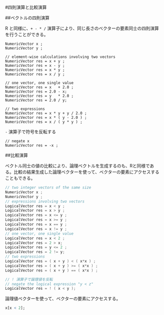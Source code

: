 #四則演算と比較演算


##ベクトルの四則演算

R と同様に、`+ - * /` 演算子により、同じ長さのベクターの要素同士の四則演算を行うことができる。

```
NumericVector x ;
NumericVector y ;

// element-wise calculations involving two vectors
NumericVector res = x + y ;
NumericVector res = x - y ;
NumericVector res = x * y ;
NumericVector res = x / y ;

// one vector, one single value
NumericVector res = x   + 2.0 ;
NumericVector res = 2.0 - x;
NumericVector res = y   * 2.0 ;
NumericVector res = 2.0 / y;

// two expressions
NumericVector res = x * y + y / 2.0 ;
NumericVector res = x * ( y - 2.0 ) ;
NumericVector res = x / ( y * y ) ;
```

`-` 演算子で符号を反転する

```
// negate x
NumericVector res = -x ;
```


##比較演算

ベクトル同士の値の比較により、論理ベクトルを生成するのも、Rと同様である。比較の結果生成した論理ベクターを使って、ベクターの要素にアクセスすることもできる。

```cpp
// two integer vectors of the same size
NumericVector x ;
NumericVector y ;
// expressions involving two vectors
LogicalVector res = x < y ;
LogicalVector res = x > y ;
LogicalVector res = x <= y ;
LogicalVector res = x >= y ;
LogicalVector res = x == y ;
LogicalVector res = x != y ;
// one vector, one single value
LogicalVector res = x < 2 ;
LogicalVector res = 2 > x;
LogicalVector res = y <= 2 ;
LogicalVector res = 2 != y;
// two expressions
LogicalVector res = ( x + y ) < ( x*x ) ;
LogicalVector res = ( x + y ) >= ( x*x ) ;
LogicalVector res = ( x + y ) == ( x*x ) ;

// ! 演算子で論理値を反転
// negate the logical expression "y < z"
LogicalVector res = ! ( x < y );
```


論理値ベクターを使って、ベクターの要素にアクセスする。
```R
x[x < 2];
```